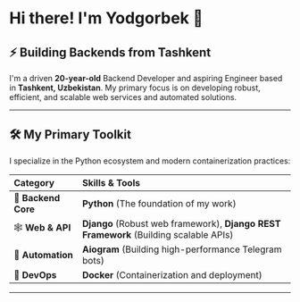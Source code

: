 # Hi there! I'm Yodgorbek 👋

## ⚡️ Building Backends from Tashkent

I'm a driven **20-year-old** Backend Developer and aspiring Engineer based in **Tashkent, Uzbekistan**. My primary focus is on developing robust, efficient, and scalable web services and automated solutions.

---

## 🛠️ My Primary Toolkit

I specialize in the Python ecosystem and modern containerization practices:

| Category | Skills & Tools | 
| :--- | :--- | 
| 🐍 **Backend Core** | **Python** (The foundation of my work) | 
| 🕸️ **Web & API** | **Django** (Robust web framework), **Django REST Framework** (Building scalable APIs) | 
| 🤖 **Automation** | **Aiogram** (Building high-performance Telegram bots) | 
| 🐳 **DevOps** | **Docker** (Containerization and deployment) | 

---



